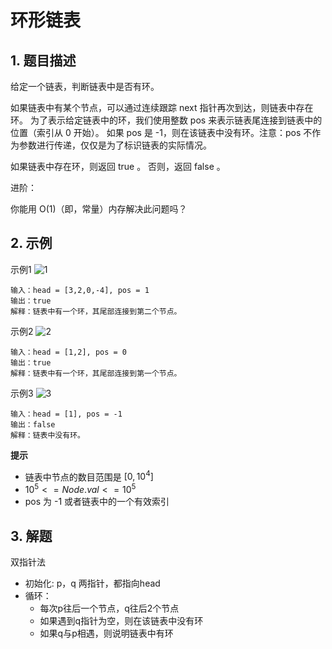 # 环形链表

## 1. 题目描述
给定一个链表，判断链表中是否有环。

如果链表中有某个节点，可以通过连续跟踪 next 指针再次到达，则链表中存在环。 为了表示给定链表中的环，我们使用整数 pos 来表示链表尾连接到链表中的位置（索引从 0 开始）。 如果 pos 是 -1，则在该链表中没有环。注意：pos 不作为参数进行传递，仅仅是为了标识链表的实际情况。

如果链表中存在环，则返回 true 。 否则，返回 false 。

进阶：

你能用 O(1)（即，常量）内存解决此问题吗？

## 2. 示例
示例1
![1](https://assets.leetcode-cn.com/aliyun-lc-upload/uploads/2018/12/07/circularlinkedlist.png)
```
输入：head = [3,2,0,-4], pos = 1
输出：true
解释：链表中有一个环，其尾部连接到第二个节点。
```

示例2
![2](https://assets.leetcode-cn.com/aliyun-lc-upload/uploads/2018/12/07/circularlinkedlist_test2.png)
```
输入：head = [1,2], pos = 0
输出：true
解释：链表中有一个环，其尾部连接到第一个节点。
```

示例3
![3](https://assets.leetcode-cn.com/aliyun-lc-upload/uploads/2018/12/07/circularlinkedlist_test3.png)
```
输入：head = [1], pos = -1
输出：false
解释：链表中没有环。
```

**提示**
- 链表中节点的数目范围是 $[0, 10^4]$
- $10^5 <= Node.val <= 10^5$
- pos 为 -1 或者链表中的一个有效索引

## 3. 解题
双指针法
- 初始化: p，q 两指针，都指向head
- 循环：
  - 每次p往后一个节点，q往后2个节点
  - 如果遇到q指针为空，则在该链表中没有环
  - 如果q与p相遇，则说明链表中有环